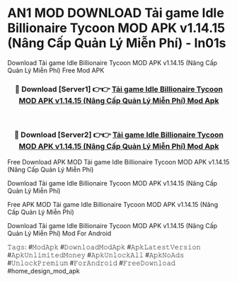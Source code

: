 # AN1 MOD DOWNLOAD Tải game Idle Billionaire Tycoon MOD APK v1.14.15 (Nâng Cấp Quản Lý Miễn Phí) - ln01s
Download Tải game Idle Billionaire Tycoon MOD APK v1.14.15 (Nâng Cấp Quản Lý Miễn Phí) Free Mod APK

<div align="center">
<h3>🔴 Download [Server1] 👉👉 <a href="https://apk-comot.site?title=Tải_game_Idle_Billionaire_Tycoon_MOD_APK_v1.14.15_(Nâng_Cấp_Quản_Lý_Miễn_Phí)">Tải game Idle Billionaire Tycoon MOD APK v1.14.15 (Nâng Cấp Quản Lý Miễn Phí) Mod Apk</a></h3><br>

<h3>🔴 Download [Server2] 👉👉 <a href="https://apk-comot.site?title=Tải_game_Idle_Billionaire_Tycoon_MOD_APK_v1.14.15_(Nâng_Cấp_Quản_Lý_Miễn_Phí)">Tải game Idle Billionaire Tycoon MOD APK v1.14.15 (Nâng Cấp Quản Lý Miễn Phí) Mod Apk</a></h3>
</div>


Free Download APK MOD Tải game Idle Billionaire Tycoon MOD APK v1.14.15 (Nâng Cấp Quản Lý Miễn Phí)

Download Tải game Idle Billionaire Tycoon MOD APK v1.14.15 (Nâng Cấp Quản Lý Miễn Phí) 

Free APK MOD Tải game Idle Billionaire Tycoon MOD APK v1.14.15 (Nâng Cấp Quản Lý Miễn Phí) 

Download Tải game Idle Billionaire Tycoon MOD APK v1.14.15 (Nâng Cấp Quản Lý Miễn Phí) Mod For Android

𝚃𝚊𝚐𝚜: #𝙼𝚘𝚍𝙰𝚙𝚔 #𝙳𝚘𝚠𝚗𝚕𝚘𝚊𝚍𝙼𝚘𝚍𝙰𝚙𝚔 #𝙰𝚙𝚔𝙻𝚊𝚝𝚎𝚜𝚝𝚅𝚎𝚛𝚜𝚒𝚘𝚗 #𝙰𝚙𝚔𝚄𝚗𝚕𝚒𝚖𝚒𝚝𝚎𝚍𝙼𝚘𝚗𝚎𝚢 #𝙰𝚙𝚔𝚄𝚗𝚕𝚘𝚌𝚔𝙰𝚕𝚕 #𝙰𝚙𝚔𝙽𝚘𝙰𝚍𝚜 #𝚄𝚗𝚕𝚘𝚌𝚔𝙿𝚛𝚎𝚖𝚒𝚞𝚖 #𝙵𝚘𝚛𝙰𝚗𝚍𝚛𝚘𝚒𝚍 #𝙵𝚛𝚎𝚎𝙳𝚘𝚠𝚗𝚕𝚘𝚊𝚍 #home_design_mod_apk